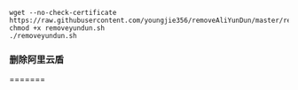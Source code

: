 

```shell
wget --no-check-certificate https://raw.githubusercontent.com/youngjie356/removeAliYunDun/master/removeyundun.sh
chmod +x removeyundun.sh
./removeyundun.sh
```

### 删除阿里云盾
=======
